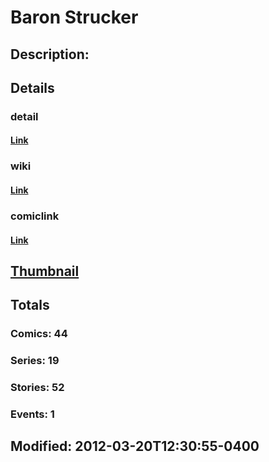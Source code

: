 # Baron Strucker
## Description: 
## Details
### detail
#### [Link](http://marvel.com/characters/3240/baron_strucker?utm_campaign=apiRef&utm_source=225578a89fc76f3d20fbffda5d17a88d)
### wiki
#### [Link](http://marvel.com/universe/Baron_Strucker?utm_campaign=apiRef&utm_source=225578a89fc76f3d20fbffda5d17a88d)
### comiclink
#### [Link](http://marvel.com/comics/characters/1009169/baron_strucker?utm_campaign=apiRef&utm_source=225578a89fc76f3d20fbffda5d17a88d)
## [Thumbnail](http://i.annihil.us/u/prod/marvel/i/mg/8/80/4c0041fb5a90d.jpg)
## Totals
### Comics: 44
### Series: 19
### Stories: 52
### Events: 1
## Modified: 2012-03-20T12:30:55-0400